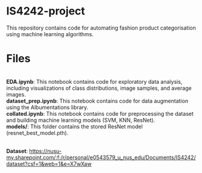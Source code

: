 # IS4242-project

This repository contains code for automating fashion product categorisation using machine learning algorithms.

<h1>Files</h1><br>
<b>EDA.ipynb</b>: This notebook contains code for exploratory data analysis, including visualizations of class distributions, image samples, and average images.<br>
<b>dataset_prep.ipynb</b>: This notebook contains code for data augmentation using the Albumentations library.<br>
<b>collated.ipynb</b>: This notebook contains code for preprocessing the dataset and building machine learning models (SVM, KNN, ResNet).<br>
<b>models/</b>: This folder contains the stored ResNet model (resnet_best_model.pth).<br><br>

<b>Dataset</b>: https://nusu-my.sharepoint.com/:f:/r/personal/e0543579_u_nus_edu/Documents/IS4242/dataset?csf=1&web=1&e=X7wXaw
